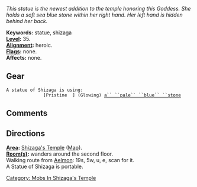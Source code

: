 *This statue is the newest addition to the temple honoring this Goddess.
She holds a soft sea blue stone within her right hand. Her left hand is
hidden behind her back.*

**Keywords:** statue, shizaga  
**[Level](Level.md "wikilink"):** 35.  
**[Alignment](Alignment.md "wikilink"):** heroic.  
**[Flags](:Category:_Mob_Types.md "wikilink"):** none.  
**Affects:** none.  

## Gear

`A statue of Shizaga is using:`  
<held>`              [Pristine  ] (Glowing) `[`a`` ``pale`` ``blue`` ``stone`](Pale_Blue_Stone.md "wikilink")

## Comments

## Directions

**[Area](:Category:_Areas.md "wikilink"):** [Shizaga's
Temple](:Category:_Shizaga's_Temple.md "wikilink")
([Map](Shizaga's_Temple_Map.md "wikilink")).  
**[Room(s)](:Category:_Rooms.md "wikilink"):** wanders around the second
floor.  
Walking route from [Aelmon](Aelmon.md "wikilink"): 19s, 5w, u, e, scan
for it.  
A Statue of Shizaga is portable.  

[Category: Mobs In Shizaga's
Temple](Category:_Mobs_In_Shizaga's_Temple "wikilink")
